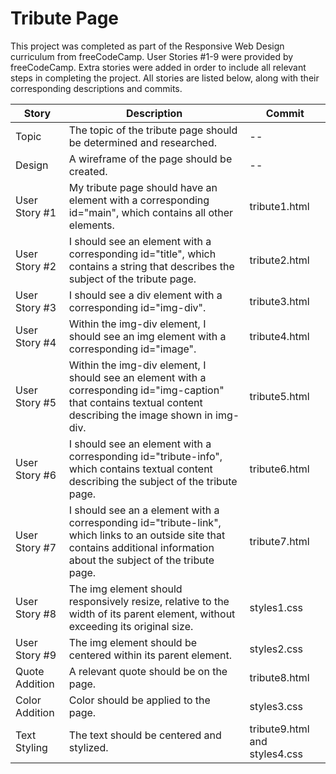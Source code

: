 # Tribute Page

This project was completed as part of the Responsive Web Design curriculum from freeCodeCamp. User Stories #1-9 were provided by freeCodeCamp. Extra stories were added in order to include all relevant steps in completing the project. All stories are listed below, along with their corresponding descriptions and commits.

| Story | Description | Commit
| ------ | ------ | ----- |
| Topic | The topic of the tribute page should be determined and researched. | --
| Design | A wireframe of the page should be created. | --
| User Story #1 | My tribute page should have an element with a corresponding id="main", which contains all other elements. | tribute1.html
| User Story #2 | I should see an element with a corresponding id="title", which contains a string that describes the subject of the tribute page. | tribute2.html
| User Story #3 | I should see a div element with a corresponding id="img-div". | tribute3.html
| User Story #4 | Within the img-div element, I should see an img element with a corresponding id="image". | tribute4.html
| User Story #5 | Within the img-div element, I should see an element with a corresponding id="img-caption" that contains textual content describing the image shown in img-div. | tribute5.html
| User Story #6 | I should see an element with a corresponding id="tribute-info", which contains textual content describing the subject of the tribute page. | tribute6.html
| User Story #7 | I should see an a element with a corresponding id="tribute-link", which links to an outside site that contains additional information about the subject of the tribute page. | tribute7.html
| User Story #8 | The img element should responsively resize, relative to the width of its parent element, without exceeding its original size. | styles1.css
| User Story #9 | The img element should be centered within its parent element. | styles2.css
| Quote Addition | A relevant quote should be on the page. | tribute8.html
| Color Addition | Color should be applied to the page. | styles3.css
| Text Styling | The text should be centered and stylized. | tribute9.html and styles4.css